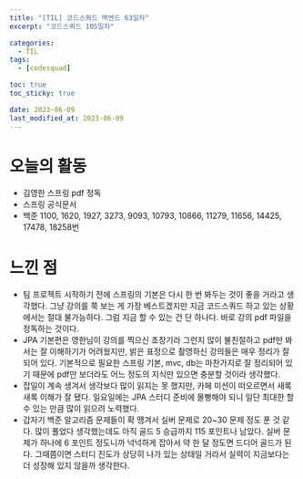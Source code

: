 ```yaml
---
title: "[TIL] 코드스쿼드 백엔드 63일차"
excerpt: "코드스쿼드 105일차"

categories:
  - TIL
tags:
  - [codesquad]

toc: true
toc_sticky: true

date: 2023-06-09
last_modified_at: 2023-06-09
---
```


# 오늘의 활동

- 김영한 스프링 pdf 정독
- 스프링 공식문서
- 백준 1100, 1620, 1927, 3273, 9093, 10793, 10866, 11279, 11656, 14425, 17478, 18258번

# 느낀 점

- 팀 프로젝트 시작하기 전에 스프링의 기본은 다시 한 번 봐두는 것이 좋을 거라고 생각했다. 그냥 강의를 쭉 보는 게 가장 베스트겠지만 지금 코드스쿼드 하고 있는 상황에서는 절대 불가능하다. 그럼 지금 할 수 있는 건 단 하나다. 바로 강의 pdf 파일을 정독하는 것이다.
- JPA 기본편은 영한님이 강의를 찍으신 초창기라 그런지 많이 불친절하고 pdf만 봐서는 잘 이해하기가 어려웠지만, 밝은 표정으로 촬영하신 강의들은 매우 정리가 잘 되어 있다. 기본적으로 필요한 스프링 기본, mvc, db는 마찬가지로 잘 정리되어 있기 때문에 pdf만 보더라도 어느 정도의 지식만 있으면 충분할 것이라 생각했다.
- 잡일이 계속 생겨서 생각보다 많이 읽지는 못 했지만, 카페 미션이 떠오르면서 새록새록 이해가 잘 됐다. 일요일에는 JPA 스터디 준비에 몰빵해야 되니 일단 최대한 할 수 있는 만큼 많이 읽으려 노력했다.
- 갑자기 백준 알고리즘 문제들이 확 땡겨서 실버 문제로 20~30 문제 정도 푼 것 같다. 많이 풀었다 생각했는데도 아직 골드 5 승급까지 115 포인트나 남았다. 실버 문제가 하나에 6 포인트 정도니까 넉넉하게 잡아서 약 한 달 정도면 드디어 골드가 된다. 그때쯤이면 스터디 진도가 상당히 나가 있는 상태일 거라서 실력이 지금보다는 더 성장해 있지 않을까 생각한다.
